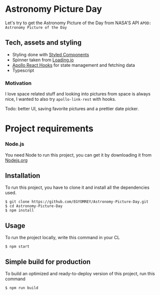 # Astronomy Picture Day

Let's try to get the Astronomy Picture of the Day from NASA'S API `APOD: Astronomy Picture of the Day`

## Tech, assets and styling
- Styling done with [Styled Components](https://www.styled-components.com/)
- Spinner taken from [Loading.io](https://loading.io/css/)
- [Apollo React Hooks](https://www.apollographql.com/docs/react/api/react-hooks/) for state management and fetching data
- Typescript


### Motivation
I love space related stuff and looking into pictures from space is always nice, I wanted to also try `apollo-link-rest` with hooks.

Todo: better UI, saving favorite pictures and a prettier date picker.


# Project requirements

### Node.js
You need Node to run this project, you can get it by downloading it from [Nodejs.org](https://nodejs.org/en/)

## Installation
To run this project, you have to clone it and install all the dependencies used.

    $ git clone https://github.com/EGYOMREY/Astronomy-Picture-Day.git
    $ cd Astronomy-Picture-Day
    $ npm install

## Usage
To run the project locally, write this command in your CL

    $ npm start

## Simple build for production
To build an optimized and ready-to-deploy version of this project, run this command

    $ npm run build
